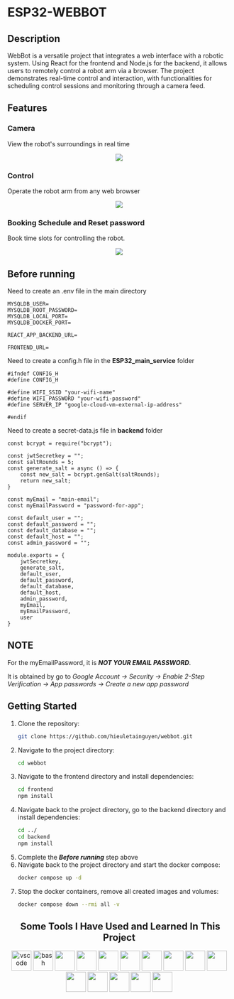 # ESP32-WEBBOT

<h2>Description </h2>

WebBot is a versatile project that integrates a web interface with a robotic system. Using React for the frontend and Node.js for the backend, it allows users to remotely control a robot arm via a browser. The project demonstrates real-time control and interaction, with functionalities for scheduling control sessions and monitoring through a camera feed.

<h2> Features </h2>

<h3> Camera </h3>
View the robot's surroundings in real time
<div align="center">
    
[![](http://markdown-videos-api.jorgenkh.no/youtube/bBWBW29MAxo)](https://youtu.be/bBWBW29MAxo)
</div>

<h3> Control </h3>
Operate the robot arm from any web browser
<div align="center">

[![](http://markdown-videos-api.jorgenkh.no/youtube/uBf7McVt6SU)](https://youtu.be/uBf7McVt6SU)
</div>

<h3> Booking Schedule and Reset password</h3>
Book time slots for controlling the robot. 
<div align="center">

[![](http://markdown-videos-api.jorgenkh.no/youtube/tP2ydQP_NOY)](https://youtu.be/tP2ydQP_NOY)
</div>

<h2>Before running </h2>

Need to create an .env file in the main directory

```
MYSQLDB_USER=
MYSQLDB_ROOT_PASSWORD=
MYSQLDB_LOCAL_PORT=
MYSQLDB_DOCKER_PORT=

REACT_APP_BACKEND_URL=

FRONTEND_URL= 
```

Need to create a config.h file in the **ESP32_main_service** folder

```
#ifndef CONFIG_H
#define CONFIG_H

#define WIFI_SSID "your-wifi-name"
#define WIFI_PASSWORD "your-wifi-password"
#define SERVER_IP "google-cloud-vm-external-ip-address"

#endif
```

Need to create a  secret-data.js file in **backend** folder

```
const bcrypt = require("bcrypt");

const jwtSecretkey = "";
const saltRounds = 5;
const generate_salt = async () => {
    const new_salt = bcrypt.genSalt(saltRounds);
    return new_salt;
}

const myEmail = "main-email";
const myEmailPassword = "password-for-app";

const default_user = "";
const default_password = "";
const default_database = "";
const default_host = "";
const admin_password = "";

module.exports = {
    jwtSecretkey, 
    generate_salt,
    default_user,
    default_password,
    default_database,
    default_host, 
    admin_password, 
    myEmail, 
    myEmailPassword, 
    user
}
```

<h2>NOTE </h2> 

For the myEmailPassword, it is ***NOT YOUR EMAIL PASSWORD***. 

It is obtained by go to *Google Account -> Security -> Enable 2-Step Verification -> App passwords -> Create a new app password*

<h2>Getting Started</h2>

1. Clone the repository:
    ```bash
    git clone https://github.com/hieuletainguyen/webbot.git
    ```
2. Navigate to the project directory:
    ```bash
    cd webbot
    ```
3. Navigate to the frontend directory and install dependencies:
    ```bash
    cd frontend
    npm install
    ```
3. Navigate back to the project directory, go to the backend directory and install dependencies:
    ```bash
    cd ../
    cd backend
    npm install
    ```
4. Complete the ***Before running*** step above
5. Navigate back to the project directory and start the docker compose:
   ```bash
   docker compose up -d
   ```
6. Stop the docker containers, remove all created images and volumes:
   ```bash
   docker compose down --rmi all -v
   ```



<h2 align="center"> &nbsp;Some Tools I Have Used and Learned In This Project</h2>
<p align="center">
<img src="https://cdn.jsdelivr.net/gh/devicons/devicon/icons/vscode/vscode-original.svg" alt="vscode" width="45" height="45"/>
<img src="https://cdn.jsdelivr.net/gh/devicons/devicon/icons/bash/bash-original.svg" alt="bash" width="45" height="45"/>
<img src="https://cdn.jsdelivr.net/gh/devicons/devicon@latest/icons/cplusplus/cplusplus-original.svg" width="45" height="45"/>
<img src="https://cdn.jsdelivr.net/gh/devicons/devicon@latest/icons/express/express-original.svg" width="45" height="45"/>
<img src="https://cdn.jsdelivr.net/gh/devicons/devicon@latest/icons/javascript/javascript-original.svg" width="45" height="45"/>
<img src="https://cdn.jsdelivr.net/gh/devicons/devicon@latest/icons/html5/html5-original.svg" width="45" height="45"/>
<img src="https://cdn.jsdelivr.net/gh/devicons/devicon@latest/icons/css3/css3-original.svg" width="45" height="45"/>
<img src="https://cdn.jsdelivr.net/gh/devicons/devicon@latest/icons/docker/docker-original-wordmark.svg" width="45" height="45"/>
<img src="https://cdn.jsdelivr.net/gh/devicons/devicon@latest/icons/mysql/mysql-original-wordmark.svg" width="45" height="45"/>
<img src="https://cdn.jsdelivr.net/gh/devicons/devicon@latest/icons/react/react-original.svg" width="45" height="45"/>
<img src="https://cdn.jsdelivr.net/gh/devicons/devicon@latest/icons/postman/postman-original.svg" width="45" height="45"/>
<img src="https://cdn.jsdelivr.net/gh/devicons/devicon@latest/icons/nodejs/nodejs-plain-wordmark.svg" width="45" height="45"/>
<img src="https://cdn.jsdelivr.net/gh/devicons/devicon@latest/icons/git/git-plain-wordmark.svg" width="45" height="45"/>
<img src="https://cdn.jsdelivr.net/gh/devicons/devicon@latest/icons/arduino/arduino-original-wordmark.svg" width="45" height="45"/>
<img src="https://cdn.jsdelivr.net/gh/devicons/devicon@latest/icons/googlecloud/googlecloud-original.svg" width="45" height="45" />




</p>
